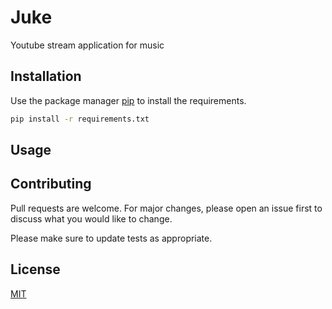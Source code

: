 # Juke

Youtube stream application for music

## Installation

Use the package manager [pip](https://pip.pypa.io/en/stable/) to install the requirements.

```bash
pip install -r requirements.txt
```

## Usage



## Contributing
Pull requests are welcome. For major changes, please open an issue first to discuss what you would like to change.

Please make sure to update tests as appropriate.

## License
[MIT](https://choosealicense.com/licenses/mit/)
